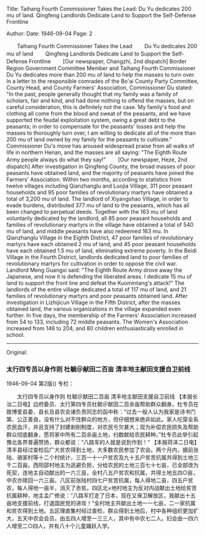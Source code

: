 Title: Taihang Fourth Commissioner Takes the Lead: Du Yu dedicates 200 mu of land. Qingfeng Landlords Dedicate Land to Support the Self-Defense Frontline

Author: 
Date: 1946-09-04
Page: 2

　　Taihang Fourth Commissioner Takes the Lead
　　Du Yu dedicates 200 mu of land
　　Qingfeng Landlords Dedicate Land to Support the Self-Defense Frontline
　　[Our newspaper, Changzhi, 2nd dispatch] Border Region Government Committee Member and Taihang Fourth Commissioner Du Yu dedicates more than 200 mu of land to help the masses to turn over. In a letter to the responsible comrades of the Bo'ai County Party Committee, County Head, and County Farmers' Association, Commissioner Du stated: "In the past, people generally thought that my family was a family of scholars, fair and kind, and had done nothing to offend the masses, but on careful consideration, this is definitely not the case. My family's food and clothing all come from the blood and sweat of the peasants, and we have supported the feudal exploitation system, owing a great debt to the peasants; in order to compensate for the peasants' losses and help the masses to thoroughly turn over, I am willing to dedicate all of the more than 200 mu of land owned by my family for the peasants to cultivate." Commissioner Du's move has aroused widespread praise from all walks of life in northern Henan, and the masses are all saying: "The Eighth Route Army people always do what they say!"
　　[Our newspaper, Heze, 2nd dispatch] After investigation in Qingfeng County, the broad masses of poor peasants have obtained land, and the majority of peasants have joined the Farmers' Association. Within two months, according to statistics from twelve villages including Qianzhanglu and Luojia Village, 311 poor peasant households and 95 poor families of revolutionary martyrs have obtained a total of 3,200 mu of land. The landlord of Xiyangshao Village, in order to evade burdens, distributed 377 mu of land to the peasants, which has all been changed to perpetual deeds. Together with the 163 mu of land voluntarily dedicated by the landlord, all 85 poor peasant households and families of revolutionary martyrs in the village have obtained a total of 540 mu of land, and middle peasants have also redeemed 163 mu. In Qianzhanglu Village in the Eighth District, 47 poor families of revolutionary martyrs have each obtained 2 mu of land, and 45 poor peasant households have each obtained 1.5 mu of land, eliminating extreme poverty. In the Beidi Village in the Fourth District, landlords dedicated land to poor families of revolutionary martyrs for cultivation in order to oppose the civil war. Landlord Meng Guangxi said: "The Eighth Route Army drove away the Japanese, and now it is defending the liberated areas. I dedicate 15 mu of land to support the front line and defeat the Kuomintang's attack!" The landlords of the entire village dedicated a total of 117 mu of land, and 21 families of revolutionary martyrs and poor peasants obtained land. After investigation in Lizhijicun Village in the Fifth District, after the masses obtained land, the various organizations in the village expanded even further. In five days, the membership of the Farmers' Association increased from 54 to 133, including 72 middle peasants. The Women's Association increased from 146 to 204, and 80 children enthusiastically enrolled in school.



<hr /> 

Original: 


### 太行四专员以身作则  杜毓＠献田二百亩  清丰地主献田支援自卫前线

1946-09-04
第2版()
专栏：

　　太行四专员以身作则
    杜毓＠献田二百亩
    清丰地主献田支援自卫前线
    【本报长治二日电】边府委员、太行第四专员杜毓＠献田二百余亩帮助群众翻身。杜专员在致博爱县委、县长及县农会诸负责同志的函中称：“过去一般人认为我家是诗书门第、公正善良，没有什么对不住群众的地方，但仔细想来绝非如此。家人吃穿全系农民血汗，并且支持了封建剥削制度，对农民亏欠甚大；现为补偿农民损失及帮助群众彻底翻身，愿将家中所有二百余亩土地，扫数献给农民耕种。”杜专员此举引起豫北各界普遍赞扬，群众都说：“八路军的人就是说到作到！”
    【本报荷泽二日电】清丰县经过查检后广大贫农得到土地，大多数农民参加了农会。两个月内，据前张陆、骆家村等十二个村统计，三百一十一户贫农及九十五户贫苦抗属共得到土地三千二百亩。西阳邵村地主为逃避负担，分给农民的土地三百七十七亩，已全部改为死契，连地主自动献出的一六三亩，全村八五户贫农和抗属，共得土地五四○亩，中农亦赎回一六三亩。八区前张陆村四七户贫苦抗属，每人得地二亩，四五户贫农，每人得地一亩半，消灭了赤贫。四区北×地村地主为反对内战献出土地给贫苦抗属耕种，地主孟广修说：“八路军打走了日本，现在又保卫解放区，我献出十五亩地支援前线，打退国民党的进攻！”全村地主共献出土地一一七亩，二一家抗属和贫农得到土地。五区理直集村经过查检，群众得到土地后，村中各种组织更加扩大，五天中农会会员，由五四人增至一三三人，其中有中农七二人。妇会由一四六人增至二○四人，并有八十个儿童踊跃入学。
